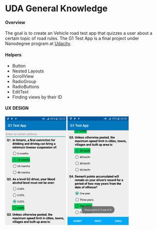 # UDA General Knowledge

#### Overview
The goal is to create an Vehicle road test app that quizzes a user about a certain topic of road rules. The G1 Test App is a final project under Nanodegree program at [Udacity](https://www.udacity.com/).

#### Helpers
- Button
- Nested Layouts
- ScrollView
- RadioGroup
- RadioButtons
- EditText
- Finding views by their ID

#### UX DESIGN

<img src="https://github.com/jaydipjadeja/UDQuizApp/blob/master/UX/ux_1.png" width="200"/> <img src="https://github.com/jaydipjadeja/UDQuizApp/blob/master/UX/ux_2.png" width="200"/>